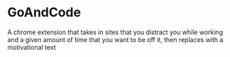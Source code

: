 # GoAndCode
A chrome extension that takes in sites that you distract you while working and a given amount of time that you want to be off it, then replaces with a motivational text
